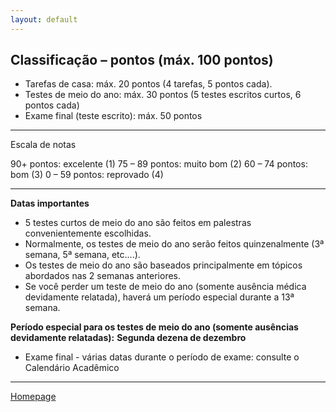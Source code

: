```yaml
---
layout: default
---
```


## Classificação – pontos (máx. 100 pontos)

* Tarefas de casa: máx. 20 pontos (4 tarefas, 5 pontos cada).
* Testes de meio do ano: máx. 30 pontos (5 testes escritos curtos, 6 pontos cada)
* Exame final (teste escrito): máx. 50 pontos

---

Escala de notas

90+ pontos: excelente (1)
75 – 89 pontos: muito bom (2)
60 – 74 pontos: bom (3)
0 – 59 pontos: reprovado (4)

---

**Datas importantes**

+ 5 testes curtos de meio do ano são feitos em palestras convenientemente escolhidas.
+ Normalmente, os testes de meio do ano serão feitos quinzenalmente (3ª semana, 5ª semana, etc....).
+ Os testes de meio do ano são baseados principalmente em tópicos abordados nas 2 semanas anteriores.
+ Se você perder um teste de meio do ano (somente ausência médica devidamente relatada), haverá um período especial durante a 13ª semana.

**Período especial para os testes de meio do ano (somente ausências devidamente relatadas):**
**Segunda dezena de dezembro**

+ Exame final - várias datas durante o período de exame: consulte o Calendário Acadêmico

---

[Homepage](./)